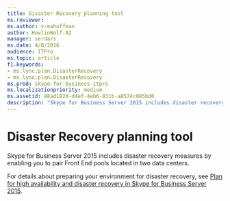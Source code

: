 ```yaml
---
title: Disaster Recovery planning tool
ms.reviewer: 
ms.author: v-mahoffman
author: HowlinWolf-92
manager: serdars
ms.date: 4/8/2016
audience: ITPro
ms.topic: article
f1.keywords:
- ms.lync.plan.DisasterRecovery
- ms.lync.plan.DisasterRecovery
ms.prod: skype-for-business-itpro
ms.localizationpriority: medium
ms.assetid: 88ad1820-d4ef-4eb6-831b-a8574c085bd0
description: "Skype for Business Server 2015 includes disaster recovery measures by enabling pairing of front-end pools located in two data centers."
---
```


# Disaster Recovery planning tool
 
Skype for Business Server 2015 includes disaster recovery measures by enabling you to pair Front End pools located in two data centers.
  
For details about preparing your environment for disaster recovery, see [Plan for high availability and disaster recovery in Skype for Business Server 2015](../../plan-your-deployment/high-availability-and-disaster-recovery/high-availability-and-disaster-recovery.md).
  

